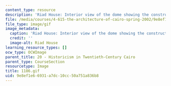 ```yaml
---
content_type: resource
description: 'Riad House: Interior view of the dome showing the construction technique.'
file: /media/courses/4-615-the-architecture-of-cairo-spring-2002/9e8ef1e66931a7dc10cc50a751a836b8_1186.gif
file_type: image/gif
image_metadata:
  caption: 'Riad House: Interior view of the dome showing the construction technique.'
  credit: ''
  image-alt: Riad House
learning_resource_types: []
ocw_type: OCWImage
parent_title: 20 - Historicism in Twentieth-Century Cairo
parent_type: CourseSection
resourcetype: Image
title: 1186.gif
uid: 9e8ef1e6-6931-a7dc-10cc-50a751a836b8
---
```

